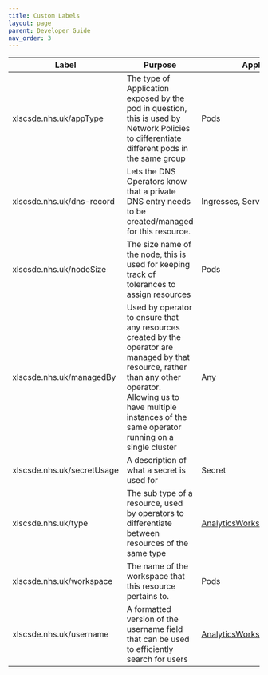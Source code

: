```yaml
---
title: Custom Labels
layout: page
parent: Developer Guide
nav_order: 3
---
```


| Label | Purpose | Applies to.. |
| --- | --- | --- |
| xlscsde.nhs.uk/appType | The type of Application exposed by the pod in question, this is used by Network Policies to differentiate different pods in the same group | Pods |
| xlscsde.nhs.uk/dns-record | Lets the DNS Operators know that a private DNS entry needs to be created/managed for this resource. | Ingresses, Services |
| xlscsde.nhs.uk/nodeSize | The size name of the node, this is used for keeping track of tolerances to assign resources | Pods |
| xlscsde.nhs.uk/managedBy | Used by operator to ensure that any resources created by the operator are managed by that resource, rather than any other operator. Allowing us to have multiple instances of the same operator running on a single cluster | Any |
| xlscsde.nhs.uk/secretUsage | A description of what a secret is used for | Secret |
| xlscsde.nhs.uk/type | The sub type of a resource, used by operators to differentiate between resources of the same type  | [AnalyticsWorkspaceDataSources](./Custom-Resources/AnalyticsWorkspaceDataSources.md) |
| xlscsde.nhs.uk/workspace | The name of the workspace that this resource pertains to. | Pods |
| xlscsde.nhs.uk/username | A formatted version of the username field that can be used to efficiently search for users | [AnalyticsWorkspaceBindings](./Custom-Resources/AnalyticsWorkspaceBindings.md) |
